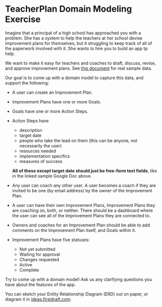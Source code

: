 # TeacherPlan Domain Modeling Exercise

Imagine that a principal of a high school has approached you with a problem. She has a system to help the teachers at her school devise improvement plans for themselves, but it struggling to keep track of all of the paperwork involved with it. She wants to hire you to build an app tp help.

We want to make it easy for teachers and coaches to draft, discuss, revise, and approve improvement plans. See [this document](https://docs.google.com/document/d/1CVDEl5MJpaSIMH6ReWQq5AUft4RDE_CfHOASCDNWw8A/edit?usp=sharing) for real sample data.

Our goal is to come up with a domain model to capture this data, and support the following:

 - A user can create an Improvement Plan.
 - Improvement Plans have one or more Goals.
 - Goals have one or more Action Steps.
 - Action Steps have
    - description
    - target date
    - people who take the lead on them (this can be anyone, not necessarily the user)
    - resources needed
    - implementation specifics
    - measures of success

    **All of these except target date should just be free-form text fields**, like in the linked sample Google Doc above.
 - Any user can coach any other user. A user becomes a coach if they are invited to be one (by email address) by the owner of the Improvement Plan.
 - A user can have their own Improvement Plans, Improvement Plans they are coaching on, both, or neither. There should be a dashboard where the user can see all of the Improvement Plans they are connected to.
 - Owners and coaches for an Improvement Plan should be able to add comments on the Improvement Plan itself, and Goals within it.
 - Improvement Plans have five statuses:
    - Not yet submitted
    - Waiting for approval
    - Changes requested
    - Active
    - Complete

Try to come up with a domain model! Ask us any clarifying questions you have about the features of the app.

You can sketch your Entity Relationship Diagram (ERD) out on paper, or diagram it in [ideas.firstdraft.com](https://ideas.firstdraft.com/).